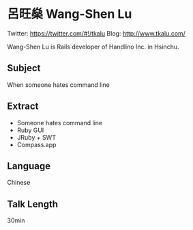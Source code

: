 # 呂旺燊 Wang-Shen Lu

Twitter: https://twitter.com/#!/tkalu
Blog: http://www.tkalu.com/

Wang-Shen Lu is Rails developer of Handlino Inc. in Hsinchu. 

## Subject

When someone hates command line

## Extract

* Someone hates command line
* Ruby GUI 
* JRuby + SWT 
* Compass.app

## Language

Chinese

## Talk Length

30min
